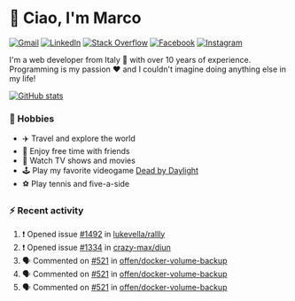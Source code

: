 # 👋 Ciao, I'm Marco

[![Gmail](https://img.shields.io/badge/Gmail-%23BB001B?style=flat-square&logo=gmail&logoColor=white)](mailto:gremo1982@gmail.com)
[![LinkedIn](https://img.shields.io/badge/LinkedIn-%230e76a8?style=flat-square&logo=linkedin)](https://www.linkedin.com/in/marco-polichetti)
[![Stack Overflow](https://img.shields.io/stackexchange/stackoverflow/r/220180?style=flat&logo=stackoverflow&label=Stack%20Overflow&color=%23F47F24)](https://stackoverflow.com/users/220180)
[![Facebook](https://img.shields.io/badge/-Facebook-%234267B2?style=flat-square&logo=facebook&logoColor=white)](https://www.facebook.com/marco.poliketti)
[![Instagram](https://img.shields.io/badge/-Instagram-%23C13584?style=flat-square&logo=instagram&logoColor=white)](https://www.instagram.com/marco.gremo)

I'm a web developer from Italy 🍕 with over 10 years of experience. Programming is my passion ❤️ and I couldn't imagine doing anything else in my life!

[![GitHub stats](https://github-readme-stats.vercel.app/api?username=gremo&show_icons=true&rank_icon=github&theme=transparent)](https://github.com/anuraghazra/github-readme-stats)

### 📅 Hobbies

- ✈️ Travel and explore the world
- 🍻 Enjoy free time with friends
- 🎥 Watch TV shows and movies
- 🕹️ Play my favorite videogame [Dead by Daylight](https://deadbydaylight.com)
- ⚽ Play tennis and five-a-side

### ⚡ Recent activity

<!--START_SECTION:activity-->
1. ❗ Opened issue [#1492](https://github.com/lukevella/rallly/issues/1492) in [lukevella/rallly](https://github.com/lukevella/rallly)
2. ❗ Opened issue [#1334](https://github.com/crazy-max/diun/issues/1334) in [crazy-max/diun](https://github.com/crazy-max/diun)
3. 🗣 Commented on [#521](https://github.com/offen/docker-volume-backup/issues/521#issuecomment-2586857945) in [offen/docker-volume-backup](https://github.com/offen/docker-volume-backup)
4. 🗣 Commented on [#521](https://github.com/offen/docker-volume-backup/issues/521#issuecomment-2586485509) in [offen/docker-volume-backup](https://github.com/offen/docker-volume-backup)
5. 🗣 Commented on [#521](https://github.com/offen/docker-volume-backup/issues/521#issuecomment-2585259433) in [offen/docker-volume-backup](https://github.com/offen/docker-volume-backup)
<!--END_SECTION:activity-->
